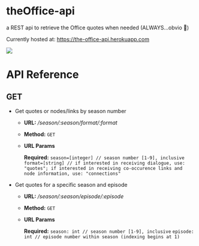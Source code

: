 # theOffice-api
a REST api to retrieve the Office quotes when needed (ALWAYS...obvio 💁‍)

Currently hosted at: https://the-office-api.herokuapp.com

![](https://media.giphy.com/media/MaItK5SUgStdm/giphy.gif)


# API Reference

## GET 

* Get quotes or nodes/links by season number 
    * **URL:**           _/season/:season/format/:format_
    * **Method:**       `GET`
    * **URL Params**
    
         **Required:**
                `season=[integer] // season number [1-9], inclusive`
                `format=[string] // if interested in receiving dialogue, use: "quotes"; if interested in receiving co-occurence links and node information, use: "connections"`

* Get quotes for a specific season and episode
    * **URL:**          _/season/:season/episode/:episode_
    * **Method:**       `GET`
    * **URL Params**
    
         **Required:**
                `season: int // season number [1-9], inclusive`
                `episode: int // episode number within season (indexing begins at 1)`
                

